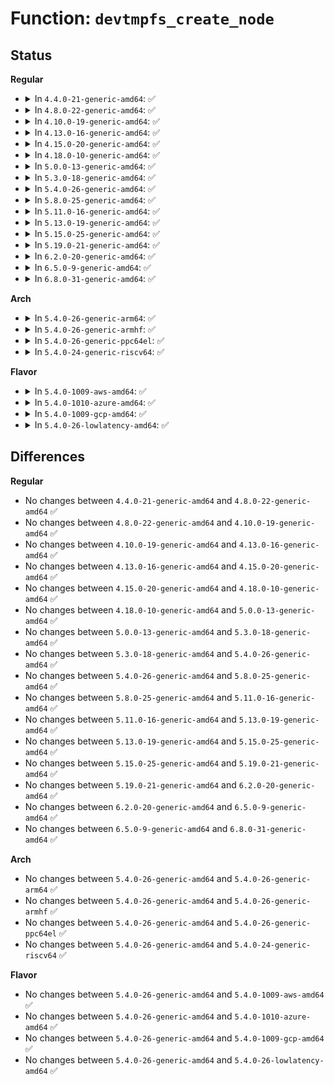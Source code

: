# Function: <code>devtmpfs_create_node</code>

## Status
<b>Regular</b>
<ul>
<li>
<details>
<summary>In <code>4.4.0-21-generic-amd64</code>: ✅</summary>

```c
int devtmpfs_create_node(struct device * dev)
```

```json
{
  "name": "devtmpfs_create_node",
  "collision_type": "Unique Global",
  "inline_type": "No",
  "funcs": [
    {
      "addr": 18446744071584428096,
      "name": "devtmpfs_create_node",
      "external": true,
      "loc": "drivers/base/devtmpfs.c:82",
      "file": "drivers/base/devtmpfs.c",
      "inline": "seen, unknown",
      "caller_inline": [],
      "caller_func": [
        "drivers/base/core.c:device_add"
      ]
    }
  ],
  "symbols": [
    {
      "addr": 18446744071584428096,
      "name": "devtmpfs_create_node",
      "section": ".text",
      "bind": "STB_GLOBAL",
      "size": 320
    }
  ]
}
```
</details>
</li>
<li>
<details>
<summary>In <code>4.8.0-22-generic-amd64</code>: ✅</summary>

```c
int devtmpfs_create_node(struct device * dev)
```

```json
{
  "name": "devtmpfs_create_node",
  "collision_type": "Unique Global",
  "inline_type": "No",
  "funcs": [
    {
      "addr": 18446744071584763952,
      "name": "devtmpfs_create_node",
      "external": true,
      "loc": "drivers/base/devtmpfs.c:82",
      "file": "drivers/base/devtmpfs.c",
      "inline": "seen, unknown",
      "caller_inline": [],
      "caller_func": [
        "drivers/base/core.c:device_add"
      ]
    }
  ],
  "symbols": [
    {
      "addr": 18446744071584763952,
      "name": "devtmpfs_create_node",
      "section": ".text",
      "bind": "STB_GLOBAL",
      "size": 310
    }
  ]
}
```
</details>
</li>
<li>
<details>
<summary>In <code>4.10.0-19-generic-amd64</code>: ✅</summary>

```c
int devtmpfs_create_node(struct device * dev)
```

```json
{
  "name": "devtmpfs_create_node",
  "collision_type": "Unique Global",
  "inline_type": "No",
  "funcs": [
    {
      "addr": 18446744071584954336,
      "name": "devtmpfs_create_node",
      "external": true,
      "loc": "drivers/base/devtmpfs.c:82",
      "file": "drivers/base/devtmpfs.c",
      "inline": "seen, unknown",
      "caller_inline": [],
      "caller_func": [
        "drivers/base/core.c:device_add"
      ]
    }
  ],
  "symbols": [
    {
      "addr": 18446744071584954336,
      "name": "devtmpfs_create_node",
      "section": ".text",
      "bind": "STB_GLOBAL",
      "size": 310
    }
  ]
}
```
</details>
</li>
<li>
<details>
<summary>In <code>4.13.0-16-generic-amd64</code>: ✅</summary>

```c
int devtmpfs_create_node(struct device * dev)
```

```json
{
  "name": "devtmpfs_create_node",
  "collision_type": "Unique Global",
  "inline_type": "No",
  "funcs": [
    {
      "addr": 18446744071585039200,
      "name": "devtmpfs_create_node",
      "external": true,
      "loc": "drivers/base/devtmpfs.c:82",
      "file": "drivers/base/devtmpfs.c",
      "inline": "seen, unknown",
      "caller_inline": [],
      "caller_func": [
        "drivers/base/core.c:device_add"
      ]
    }
  ],
  "symbols": [
    {
      "addr": 18446744071585039200,
      "name": "devtmpfs_create_node",
      "section": ".text",
      "bind": "STB_GLOBAL",
      "size": 314
    }
  ]
}
```
</details>
</li>
<li>
<details>
<summary>In <code>4.15.0-20-generic-amd64</code>: ✅</summary>

```c
int devtmpfs_create_node(struct device * dev)
```

```json
{
  "name": "devtmpfs_create_node",
  "collision_type": "Unique Global",
  "inline_type": "No",
  "funcs": [
    {
      "addr": 18446744071585461984,
      "name": "devtmpfs_create_node",
      "external": true,
      "loc": "drivers/base/devtmpfs.c:83",
      "file": "drivers/base/devtmpfs.c",
      "inline": "seen, unknown",
      "caller_inline": [],
      "caller_func": [
        "drivers/base/core.c:device_add"
      ]
    }
  ],
  "symbols": [
    {
      "addr": 18446744071585461984,
      "name": "devtmpfs_create_node",
      "section": ".text",
      "bind": "STB_GLOBAL",
      "size": 314
    }
  ]
}
```
</details>
</li>
<li>
<details>
<summary>In <code>4.18.0-10-generic-amd64</code>: ✅</summary>

```c
int devtmpfs_create_node(struct device * dev)
```

```json
{
  "name": "devtmpfs_create_node",
  "collision_type": "Unique Global",
  "inline_type": "No",
  "funcs": [
    {
      "addr": 18446744071585706128,
      "name": "devtmpfs_create_node",
      "external": true,
      "loc": "drivers/base/devtmpfs.c:83",
      "file": "drivers/base/devtmpfs.c",
      "inline": "seen, unknown",
      "caller_inline": [],
      "caller_func": [
        "drivers/base/core.c:device_add"
      ]
    }
  ],
  "symbols": [
    {
      "addr": 18446744071585706128,
      "name": "devtmpfs_create_node",
      "section": ".text",
      "bind": "STB_GLOBAL",
      "size": 314
    }
  ]
}
```
</details>
</li>
<li>
<details>
<summary>In <code>5.0.0-13-generic-amd64</code>: ✅</summary>

```c
int devtmpfs_create_node(struct device * dev)
```

```json
{
  "name": "devtmpfs_create_node",
  "collision_type": "Unique Global",
  "inline_type": "No",
  "funcs": [
    {
      "addr": 18446744071585837760,
      "name": "devtmpfs_create_node",
      "external": true,
      "loc": "drivers/base/devtmpfs.c:84",
      "file": "drivers/base/devtmpfs.c",
      "inline": "seen, unknown",
      "caller_inline": [],
      "caller_func": [
        "drivers/base/core.c:device_add"
      ]
    }
  ],
  "symbols": [
    {
      "addr": 18446744071585837760,
      "name": "devtmpfs_create_node",
      "section": ".text",
      "bind": "STB_GLOBAL",
      "size": 314
    }
  ]
}
```
</details>
</li>
<li>
<details>
<summary>In <code>5.3.0-18-generic-amd64</code>: ✅</summary>

```c
int devtmpfs_create_node(struct device * dev)
```

```json
{
  "name": "devtmpfs_create_node",
  "collision_type": "Unique Global",
  "inline_type": "No",
  "funcs": [
    {
      "addr": 18446744071586074240,
      "name": "devtmpfs_create_node",
      "external": true,
      "loc": "drivers/base/devtmpfs.c:84",
      "file": "drivers/base/devtmpfs.c",
      "inline": "seen, unknown",
      "caller_inline": [],
      "caller_func": [
        "drivers/base/core.c:device_add"
      ]
    }
  ],
  "symbols": [
    {
      "addr": 18446744071586074240,
      "name": "devtmpfs_create_node",
      "section": ".text",
      "bind": "STB_GLOBAL",
      "size": 302
    }
  ]
}
```
</details>
</li>
<li>
<details>
<summary>In <code>5.4.0-26-generic-amd64</code>: ✅</summary>

```c
int devtmpfs_create_node(struct device * dev)
```

```json
{
  "name": "devtmpfs_create_node",
  "collision_type": "Unique Global",
  "inline_type": "No",
  "funcs": [
    {
      "addr": 18446744071586222432,
      "name": "devtmpfs_create_node",
      "external": true,
      "loc": "drivers/base/devtmpfs.c:96",
      "file": "drivers/base/devtmpfs.c",
      "inline": "seen, unknown",
      "caller_inline": [],
      "caller_func": [
        "drivers/base/core.c:device_add"
      ]
    }
  ],
  "symbols": [
    {
      "addr": 18446744071586222432,
      "name": "devtmpfs_create_node",
      "section": ".text",
      "bind": "STB_GLOBAL",
      "size": 302
    }
  ]
}
```
</details>
</li>
<li>
<details>
<summary>In <code>5.8.0-25-generic-amd64</code>: ✅</summary>

```c
int devtmpfs_create_node(struct device * dev)
```

```json
{
  "name": "devtmpfs_create_node",
  "collision_type": "Unique Global",
  "inline_type": "No",
  "funcs": [
    {
      "addr": 18446744071586988800,
      "name": "devtmpfs_create_node",
      "external": true,
      "loc": "drivers/base/devtmpfs.c:109",
      "file": "drivers/base/devtmpfs.c",
      "inline": "seen, unknown",
      "caller_inline": [],
      "caller_func": [
        "drivers/base/core.c:device_add"
      ]
    }
  ],
  "symbols": [
    {
      "addr": 18446744071586988800,
      "name": "devtmpfs_create_node",
      "section": ".text",
      "bind": "STB_GLOBAL",
      "size": 188
    }
  ]
}
```
</details>
</li>
<li>
<details>
<summary>In <code>5.11.0-16-generic-amd64</code>: ✅</summary>

```c
int devtmpfs_create_node(struct device * dev)
```

```json
{
  "name": "devtmpfs_create_node",
  "collision_type": "Unique Global",
  "inline_type": "No",
  "funcs": [
    {
      "addr": 18446744071587073504,
      "name": "devtmpfs_create_node",
      "external": true,
      "loc": "drivers/base/devtmpfs.c:110",
      "file": "drivers/base/devtmpfs.c",
      "inline": "seen, unknown",
      "caller_inline": [],
      "caller_func": [
        "drivers/base/core.c:device_add"
      ]
    }
  ],
  "symbols": [
    {
      "addr": 18446744071587073504,
      "name": "devtmpfs_create_node",
      "section": ".text",
      "bind": "STB_GLOBAL",
      "size": 188
    }
  ]
}
```
</details>
</li>
<li>
<details>
<summary>In <code>5.13.0-19-generic-amd64</code>: ✅</summary>

```c
int devtmpfs_create_node(struct device * dev)
```

```json
{
  "name": "devtmpfs_create_node",
  "collision_type": "Unique Global",
  "inline_type": "No",
  "funcs": [
    {
      "addr": 18446744071586959792,
      "name": "devtmpfs_create_node",
      "external": true,
      "loc": "drivers/base/devtmpfs.c:110",
      "file": "drivers/base/devtmpfs.c",
      "inline": "seen, unknown",
      "caller_inline": [],
      "caller_func": [
        "drivers/base/core.c:device_add"
      ]
    }
  ],
  "symbols": [
    {
      "addr": 18446744071586959792,
      "name": "devtmpfs_create_node",
      "section": ".text",
      "bind": "STB_GLOBAL",
      "size": 188
    }
  ]
}
```
</details>
</li>
<li>
<details>
<summary>In <code>5.15.0-25-generic-amd64</code>: ✅</summary>

```c
int devtmpfs_create_node(struct device * dev)
```

```json
{
  "name": "devtmpfs_create_node",
  "collision_type": "Unique Global",
  "inline_type": "No",
  "funcs": [
    {
      "addr": 18446744071587525936,
      "name": "devtmpfs_create_node",
      "external": true,
      "loc": "drivers/base/devtmpfs.c:117",
      "file": "drivers/base/devtmpfs.c",
      "inline": "seen, unknown",
      "caller_inline": [],
      "caller_func": [
        "drivers/base/core.c:device_add"
      ]
    }
  ],
  "symbols": [
    {
      "addr": 18446744071587525936,
      "name": "devtmpfs_create_node",
      "section": ".text",
      "bind": "STB_GLOBAL",
      "size": 188
    }
  ]
}
```
</details>
</li>
<li>
<details>
<summary>In <code>5.19.0-21-generic-amd64</code>: ✅</summary>

```c
int devtmpfs_create_node(struct device * dev)
```

```json
{
  "name": "devtmpfs_create_node",
  "collision_type": "Unique Global",
  "inline_type": "No",
  "funcs": [
    {
      "addr": 18446744071588855792,
      "name": "devtmpfs_create_node",
      "external": true,
      "loc": "drivers/base/devtmpfs.c:121",
      "file": "drivers/base/devtmpfs.c",
      "inline": "seen, unknown",
      "caller_inline": [],
      "caller_func": [
        "drivers/base/core.c:device_add"
      ]
    }
  ],
  "symbols": [
    {
      "addr": 18446744071588855792,
      "name": "devtmpfs_create_node",
      "section": ".text",
      "bind": "STB_GLOBAL",
      "size": 225
    }
  ]
}
```
</details>
</li>
<li>
<details>
<summary>In <code>6.2.0-20-generic-amd64</code>: ✅</summary>

```c
int devtmpfs_create_node(struct device * dev)
```

```json
{
  "name": "devtmpfs_create_node",
  "collision_type": "Unique Global",
  "inline_type": "No",
  "funcs": [
    {
      "addr": 18446744071590361776,
      "name": "devtmpfs_create_node",
      "external": true,
      "loc": "drivers/base/devtmpfs.c:121",
      "file": "drivers/base/devtmpfs.c",
      "inline": "seen, unknown",
      "caller_inline": [],
      "caller_func": [
        "drivers/base/core.c:device_add"
      ]
    }
  ],
  "symbols": [
    {
      "addr": 18446744071590361776,
      "name": "devtmpfs_create_node",
      "section": ".text",
      "bind": "STB_GLOBAL",
      "size": 225
    }
  ]
}
```
</details>
</li>
<li>
<details>
<summary>In <code>6.5.0-9-generic-amd64</code>: ✅</summary>

```c
int devtmpfs_create_node(struct device * dev)
```

```json
{
  "name": "devtmpfs_create_node",
  "collision_type": "Unique Global",
  "inline_type": "No",
  "funcs": [
    {
      "addr": 18446744071590682272,
      "name": "devtmpfs_create_node",
      "external": true,
      "loc": "drivers/base/devtmpfs.c:114",
      "file": "drivers/base/devtmpfs.c",
      "inline": "seen, unknown",
      "caller_inline": [],
      "caller_func": [
        "drivers/base/core.c:device_add"
      ]
    }
  ],
  "symbols": [
    {
      "addr": 18446744071590682272,
      "name": "devtmpfs_create_node",
      "section": ".text",
      "bind": "STB_GLOBAL",
      "size": 225
    }
  ]
}
```
</details>
</li>
<li>
<details>
<summary>In <code>6.8.0-31-generic-amd64</code>: ✅</summary>

```c
int devtmpfs_create_node(struct device * dev)
```

```json
{
  "name": "devtmpfs_create_node",
  "collision_type": "Unique Global",
  "inline_type": "No",
  "funcs": [
    {
      "addr": 18446744071591043728,
      "name": "devtmpfs_create_node",
      "external": true,
      "loc": "drivers/base/devtmpfs.c:114",
      "file": "drivers/base/devtmpfs.c",
      "inline": "seen, unknown",
      "caller_inline": [],
      "caller_func": [
        "drivers/base/core.c:device_add"
      ]
    }
  ],
  "symbols": [
    {
      "addr": 18446744071591043728,
      "name": "devtmpfs_create_node",
      "section": ".text",
      "bind": "STB_GLOBAL",
      "size": 225
    }
  ]
}
```
</details>
</li>
</ul>
<b>Arch</b>
<ul>
<li>
<details>
<summary>In <code>5.4.0-26-generic-arm64</code>: ✅</summary>

```c
int devtmpfs_create_node(struct device * dev)
```

```json
{
  "name": "devtmpfs_create_node",
  "collision_type": "Unique Global",
  "inline_type": "No",
  "funcs": [
    {
      "addr": 18446603336499031656,
      "name": "devtmpfs_create_node",
      "external": true,
      "loc": "drivers/base/devtmpfs.c:96",
      "file": "drivers/base/devtmpfs.c",
      "inline": "seen, unknown",
      "caller_inline": [],
      "caller_func": [
        "drivers/base/core.c:device_add"
      ]
    }
  ],
  "symbols": [
    {
      "addr": 18446603336499031656,
      "name": "devtmpfs_create_node",
      "section": ".text",
      "bind": "STB_GLOBAL",
      "size": 364
    }
  ]
}
```
</details>
</li>
<li>
<details>
<summary>In <code>5.4.0-26-generic-armhf</code>: ✅</summary>

```c
int devtmpfs_create_node(struct device * dev)
```

```json
{
  "name": "devtmpfs_create_node",
  "collision_type": "Unique Global",
  "inline_type": "No",
  "funcs": [
    {
      "addr": 3231592104,
      "name": "devtmpfs_create_node",
      "external": true,
      "loc": "drivers/base/devtmpfs.c:96",
      "file": "drivers/base/devtmpfs.c",
      "inline": "seen, unknown",
      "caller_inline": [],
      "caller_func": [
        "drivers/base/core.c:device_add"
      ]
    }
  ],
  "symbols": [
    {
      "addr": 3231592104,
      "name": "devtmpfs_create_node",
      "section": ".text",
      "bind": "STB_GLOBAL",
      "size": 332
    }
  ]
}
```
</details>
</li>
<li>
<details>
<summary>In <code>5.4.0-26-generic-ppc64el</code>: ✅</summary>

```c
int devtmpfs_create_node(struct device * dev)
```

```json
{
  "name": "devtmpfs_create_node",
  "collision_type": "Unique Global",
  "inline_type": "No",
  "funcs": [
    {
      "addr": 13835058055292200160,
      "name": "devtmpfs_create_node",
      "external": true,
      "loc": "drivers/base/devtmpfs.c:96",
      "file": "drivers/base/devtmpfs.c",
      "inline": "seen, unknown",
      "caller_inline": [],
      "caller_func": [
        "drivers/base/core.c:device_add"
      ]
    }
  ],
  "symbols": [
    {
      "addr": 13835058055292200160,
      "name": "devtmpfs_create_node",
      "section": ".text",
      "bind": "STB_GLOBAL",
      "size": 476
    }
  ]
}
```
</details>
</li>
<li>
<details>
<summary>In <code>5.4.0-24-generic-riscv64</code>: ✅</summary>

```c
int devtmpfs_create_node(struct device * dev)
```

```json
{
  "name": "devtmpfs_create_node",
  "collision_type": "Unique Global",
  "inline_type": "No",
  "funcs": [
    {
      "addr": 18446743936276397302,
      "name": "devtmpfs_create_node",
      "external": true,
      "loc": "drivers/base/devtmpfs.c:96",
      "file": "drivers/base/devtmpfs.c",
      "inline": "seen, unknown",
      "caller_inline": [],
      "caller_func": [
        "drivers/base/core.c:device_add"
      ]
    }
  ],
  "symbols": [
    {
      "addr": 18446743936276397302,
      "name": "devtmpfs_create_node",
      "section": ".text",
      "bind": "STB_GLOBAL",
      "size": 328
    }
  ]
}
```
</details>
</li>
</ul>
<b>Flavor</b>
<ul>
<li>
<details>
<summary>In <code>5.4.0-1009-aws-amd64</code>: ✅</summary>

```c
int devtmpfs_create_node(struct device * dev)
```

```json
{
  "name": "devtmpfs_create_node",
  "collision_type": "Unique Global",
  "inline_type": "No",
  "funcs": [
    {
      "addr": 18446744071585982640,
      "name": "devtmpfs_create_node",
      "external": true,
      "loc": "drivers/base/devtmpfs.c:96",
      "file": "drivers/base/devtmpfs.c",
      "inline": "seen, unknown",
      "caller_inline": [],
      "caller_func": [
        "drivers/base/core.c:device_add"
      ]
    }
  ],
  "symbols": [
    {
      "addr": 18446744071585982640,
      "name": "devtmpfs_create_node",
      "section": ".text",
      "bind": "STB_GLOBAL",
      "size": 302
    }
  ]
}
```
</details>
</li>
<li>
<details>
<summary>In <code>5.4.0-1010-azure-amd64</code>: ✅</summary>

```c
int devtmpfs_create_node(struct device * dev)
```

```json
{
  "name": "devtmpfs_create_node",
  "collision_type": "Unique Global",
  "inline_type": "No",
  "funcs": [
    {
      "addr": 18446744071585831904,
      "name": "devtmpfs_create_node",
      "external": true,
      "loc": "drivers/base/devtmpfs.c:96",
      "file": "drivers/base/devtmpfs.c",
      "inline": "seen, unknown",
      "caller_inline": [],
      "caller_func": [
        "drivers/base/core.c:device_add"
      ]
    }
  ],
  "symbols": [
    {
      "addr": 18446744071585831904,
      "name": "devtmpfs_create_node",
      "section": ".text",
      "bind": "STB_GLOBAL",
      "size": 302
    }
  ]
}
```
</details>
</li>
<li>
<details>
<summary>In <code>5.4.0-1009-gcp-amd64</code>: ✅</summary>

```c
int devtmpfs_create_node(struct device * dev)
```

```json
{
  "name": "devtmpfs_create_node",
  "collision_type": "Unique Global",
  "inline_type": "No",
  "funcs": [
    {
      "addr": 18446744071586172448,
      "name": "devtmpfs_create_node",
      "external": true,
      "loc": "drivers/base/devtmpfs.c:96",
      "file": "drivers/base/devtmpfs.c",
      "inline": "seen, unknown",
      "caller_inline": [],
      "caller_func": [
        "drivers/base/core.c:device_add"
      ]
    }
  ],
  "symbols": [
    {
      "addr": 18446744071586172448,
      "name": "devtmpfs_create_node",
      "section": ".text",
      "bind": "STB_GLOBAL",
      "size": 302
    }
  ]
}
```
</details>
</li>
<li>
<details>
<summary>In <code>5.4.0-26-lowlatency-amd64</code>: ✅</summary>

```c
int devtmpfs_create_node(struct device * dev)
```

```json
{
  "name": "devtmpfs_create_node",
  "collision_type": "Unique Global",
  "inline_type": "No",
  "funcs": [
    {
      "addr": 18446744071586281136,
      "name": "devtmpfs_create_node",
      "external": true,
      "loc": "drivers/base/devtmpfs.c:96",
      "file": "drivers/base/devtmpfs.c",
      "inline": "seen, unknown",
      "caller_inline": [],
      "caller_func": [
        "drivers/base/core.c:device_add"
      ]
    }
  ],
  "symbols": [
    {
      "addr": 18446744071586281136,
      "name": "devtmpfs_create_node",
      "section": ".text",
      "bind": "STB_GLOBAL",
      "size": 300
    }
  ]
}
```
</details>
</li>
</ul>

## Differences
<b>Regular</b>
<ul>
<li>
No changes between <code>4.4.0-21-generic-amd64</code> and <code>4.8.0-22-generic-amd64</code> ✅
</li>
<li>
No changes between <code>4.8.0-22-generic-amd64</code> and <code>4.10.0-19-generic-amd64</code> ✅
</li>
<li>
No changes between <code>4.10.0-19-generic-amd64</code> and <code>4.13.0-16-generic-amd64</code> ✅
</li>
<li>
No changes between <code>4.13.0-16-generic-amd64</code> and <code>4.15.0-20-generic-amd64</code> ✅
</li>
<li>
No changes between <code>4.15.0-20-generic-amd64</code> and <code>4.18.0-10-generic-amd64</code> ✅
</li>
<li>
No changes between <code>4.18.0-10-generic-amd64</code> and <code>5.0.0-13-generic-amd64</code> ✅
</li>
<li>
No changes between <code>5.0.0-13-generic-amd64</code> and <code>5.3.0-18-generic-amd64</code> ✅
</li>
<li>
No changes between <code>5.3.0-18-generic-amd64</code> and <code>5.4.0-26-generic-amd64</code> ✅
</li>
<li>
No changes between <code>5.4.0-26-generic-amd64</code> and <code>5.8.0-25-generic-amd64</code> ✅
</li>
<li>
No changes between <code>5.8.0-25-generic-amd64</code> and <code>5.11.0-16-generic-amd64</code> ✅
</li>
<li>
No changes between <code>5.11.0-16-generic-amd64</code> and <code>5.13.0-19-generic-amd64</code> ✅
</li>
<li>
No changes between <code>5.13.0-19-generic-amd64</code> and <code>5.15.0-25-generic-amd64</code> ✅
</li>
<li>
No changes between <code>5.15.0-25-generic-amd64</code> and <code>5.19.0-21-generic-amd64</code> ✅
</li>
<li>
No changes between <code>5.19.0-21-generic-amd64</code> and <code>6.2.0-20-generic-amd64</code> ✅
</li>
<li>
No changes between <code>6.2.0-20-generic-amd64</code> and <code>6.5.0-9-generic-amd64</code> ✅
</li>
<li>
No changes between <code>6.5.0-9-generic-amd64</code> and <code>6.8.0-31-generic-amd64</code> ✅
</li>
</ul>
<b>Arch</b>
<ul>
<li>
No changes between <code>5.4.0-26-generic-amd64</code> and <code>5.4.0-26-generic-arm64</code> ✅
</li>
<li>
No changes between <code>5.4.0-26-generic-amd64</code> and <code>5.4.0-26-generic-armhf</code> ✅
</li>
<li>
No changes between <code>5.4.0-26-generic-amd64</code> and <code>5.4.0-26-generic-ppc64el</code> ✅
</li>
<li>
No changes between <code>5.4.0-26-generic-amd64</code> and <code>5.4.0-24-generic-riscv64</code> ✅
</li>
</ul>
<b>Flavor</b>
<ul>
<li>
No changes between <code>5.4.0-26-generic-amd64</code> and <code>5.4.0-1009-aws-amd64</code> ✅
</li>
<li>
No changes between <code>5.4.0-26-generic-amd64</code> and <code>5.4.0-1010-azure-amd64</code> ✅
</li>
<li>
No changes between <code>5.4.0-26-generic-amd64</code> and <code>5.4.0-1009-gcp-amd64</code> ✅
</li>
<li>
No changes between <code>5.4.0-26-generic-amd64</code> and <code>5.4.0-26-lowlatency-amd64</code> ✅
</li>
</ul>
